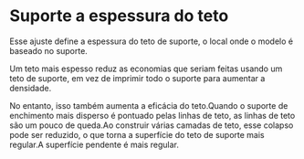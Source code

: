 Suporte a espessura do teto
====
Esse ajuste define a espessura do teto de suporte, o local onde o modelo é baseado no suporte.

Um teto mais espesso reduz as economias que seriam feitas usando um teto de suporte, em vez de imprimir todo o suporte para aumentar a densidade.

No entanto, isso também aumenta a eficácia do teto.Quando o suporte de enchimento mais disperso é pontuado pelas linhas de teto, as linhas de teto são um pouco de queda.Ao construir várias camadas de teto, esse colapso pode ser reduzido, o que torna a superfície do teto de suporte mais regular.A superfície pendente é mais regular.